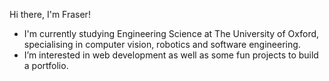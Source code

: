 Hi there, I'm Fraser!

- I'm currently studying Engineering Science at The University of Oxford, specialising in computer vision, robotics and software engineering.
- I’m interested in web development as well as some fun projects to build a portfolio.

<!---
fraser148/fraser148 is a ✨ special ✨ repository because its `README.md` (this file) appears on your GitHub profile.
You can click the Preview link to take a look at your changes.
--->
